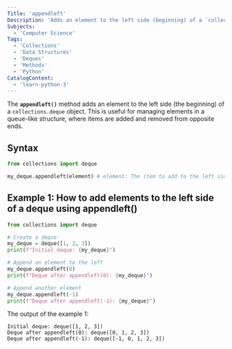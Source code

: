 ```yaml
---
Title: 'appendleft'
Description: 'Adds an element to the left side (beginning) of a `collections.deque` object.'
Subjects:
  - 'Computer Science'
Tags:
  - 'Collections'
  - 'Data Structures'
  - 'Deques'
  - 'Methods'
  - 'Python'
CatalogContent:
  - 'learn-python-3'
---
```


The **`appendleft()`** method adds an element to the left side (the beginning) of a `collections.deque` object. This is useful for managing elements in a queue-like structure, where items are added and removed from opposite ends.

## Syntax

```py
from collections import deque

my_deque.appendleft(element) # element: The item to add to the left side of the deque.
```

## Example 1: How to add elements to the left side of a deque using appendleft()

```py
from collections import deque

# Create a deque
my_deque = deque([1, 2, 3])
print(f"Initial deque: {my_deque}")

# Append an element to the left
my_deque.appendleft(0)
print(f"Deque after appendleft(0): {my_deque}")

# Append another element
my_deque.appendleft(-1)
print(f"Deque after appendleft(-1): {my_deque}")
```

The output of the example 1:

```shell
Initial deque: deque([1, 2, 3])
Deque after appendleft(0): deque([0, 1, 2, 3])
Deque after appendleft(-1): deque([-1, 0, 1, 2, 3])
```

